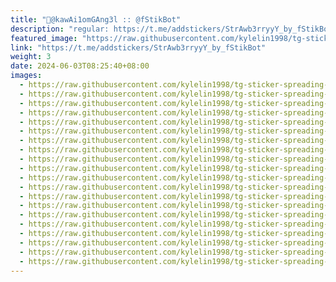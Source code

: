 ```yaml
---
title: "🧁@kawAi1omGAng3l :: @fStikBot"
description: "regular: https://t.me/addstickers/StrAwb3rryyY_by_fStikBot"
featured_image: "https://raw.githubusercontent.com/kylelin1998/tg-sticker-spreading-worldwide-images/main/img/5be82635-ae7e-4331-820f-3b423dec1dec.jpg"
link: "https://t.me/addstickers/StrAwb3rryyY_by_fStikBot"
weight: 3
date: 2024-06-03T08:25:40+08:00
images:
  - https://raw.githubusercontent.com/kylelin1998/tg-sticker-spreading-worldwide-images/main/img/5be82635-ae7e-4331-820f-3b423dec1dec.jpg
  - https://raw.githubusercontent.com/kylelin1998/tg-sticker-spreading-worldwide-images/main/img/b5a795d0-ad0e-4cfc-a773-e614a2792450.jpg
  - https://raw.githubusercontent.com/kylelin1998/tg-sticker-spreading-worldwide-images/main/img/73c4f70e-7176-4cd0-91b9-ffc2b65c3911.jpg
  - https://raw.githubusercontent.com/kylelin1998/tg-sticker-spreading-worldwide-images/main/img/e09b48d4-be50-4b4e-afee-0a8a0d24f109.jpg
  - https://raw.githubusercontent.com/kylelin1998/tg-sticker-spreading-worldwide-images/main/img/782501a4-be74-4daa-a8e2-0d4e8ff8e8d3.jpg
  - https://raw.githubusercontent.com/kylelin1998/tg-sticker-spreading-worldwide-images/main/img/516811c6-65b0-4dd5-b26c-6aa752d0e979.jpg
  - https://raw.githubusercontent.com/kylelin1998/tg-sticker-spreading-worldwide-images/main/img/e4a0f4ae-7b29-4dbe-b6ec-8aea8f2c0d86.jpg
  - https://raw.githubusercontent.com/kylelin1998/tg-sticker-spreading-worldwide-images/main/img/65c4f7e3-3b3a-4b9a-b72c-0ff91486d78e.jpg
  - https://raw.githubusercontent.com/kylelin1998/tg-sticker-spreading-worldwide-images/main/img/c47ca975-ced0-406c-a8b9-5dfcd9bc083b.jpg
  - https://raw.githubusercontent.com/kylelin1998/tg-sticker-spreading-worldwide-images/main/img/f26c3d73-1a1d-4a1e-a872-7cf96181e977.jpg
  - https://raw.githubusercontent.com/kylelin1998/tg-sticker-spreading-worldwide-images/main/img/a8129c53-b99f-49e4-814c-6263862be434.jpg
  - https://raw.githubusercontent.com/kylelin1998/tg-sticker-spreading-worldwide-images/main/img/6cd583e2-9788-4f8b-a688-e54ce04469e1.jpg
  - https://raw.githubusercontent.com/kylelin1998/tg-sticker-spreading-worldwide-images/main/img/d827f775-2838-48d5-9ee4-7b5c1361e1e2.jpg
  - https://raw.githubusercontent.com/kylelin1998/tg-sticker-spreading-worldwide-images/main/img/06382dd0-c2fb-490f-90f0-cde85e4872e9.jpg
  - https://raw.githubusercontent.com/kylelin1998/tg-sticker-spreading-worldwide-images/main/img/6dff58fe-7b42-41e3-b5f7-1b812ae1c50b.jpg
  - https://raw.githubusercontent.com/kylelin1998/tg-sticker-spreading-worldwide-images/main/img/2d7cb8f6-0436-478e-90df-6bef306a974d.jpg
  - https://raw.githubusercontent.com/kylelin1998/tg-sticker-spreading-worldwide-images/main/img/f1f8cdcf-cb82-4745-9da7-3808e8064530.jpg
  - https://raw.githubusercontent.com/kylelin1998/tg-sticker-spreading-worldwide-images/main/img/a17e7ca8-cbc3-458c-97a2-a91df245d6e6.jpg
  - https://raw.githubusercontent.com/kylelin1998/tg-sticker-spreading-worldwide-images/main/img/6a244dee-32ad-4868-9343-b6a92f209c4a.jpg
  - https://raw.githubusercontent.com/kylelin1998/tg-sticker-spreading-worldwide-images/main/img/78b41bb9-94c6-44f8-ad3b-c2b0fe2ba76b.jpg
---
```

